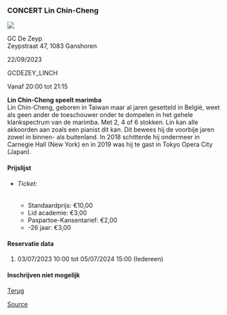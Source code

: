 ### CONCERT Lin Chin-Cheng

![](https://s3-eu-west-1.amazonaws.com/os-kwdo/prod/vgc/images/activity/6481be7079c06_WS1510-120_-_C@H_-_LIN_CHIN_CHENG_-_12.jpg)

GC De Zeyp  
Zeypstraat 47, 1083 Ganshoren

22/09/2023

GCDEZEY_LINCH

Vanaf 20:00 tot 21:15

**Lin Chin-Cheng speelt marimba**  
Lin Chin-Cheng, geboren in Taiwan maar al jaren gesetteld in België, weet als geen ander de toeschouwer onder te dompelen in het gehele klankspectrum van de marimba. Met 2, 4 of 6 stokken. Lin kan alle akkoorden aan zoals een pianist dit kan. Dit bewees hij de voorbije jaren zowel in binnen- als buitenland. In 2018 schitterde hij ondermeer in Carnegie Hall (New York) en in 2019 was hij te gast in Tokyo Opera City (Japan).  
  
  

#### Prijslijst

* ###### Ticket:
    
    * Standaardprijs: €10,00
    * Lid academie: €3,00
    * Paspartoe-Kansentarief: €2,00
    * -26 jaar: €3,00

  

#### Reservatie data

1.  03/07/2023 10:00 tot 05/07/2024 15:00 (Iedereen)

#### Inschrijven niet mogelijk

[Terug](/activity/index)

[Source](https://tickets.vgc.be/ticketingActivity/subscribe/GCDEZEY_LINCH)